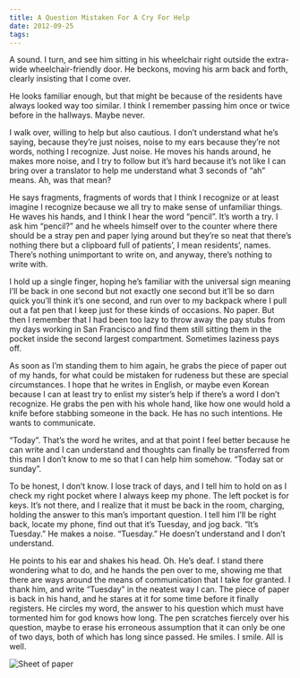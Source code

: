 ```yaml
---
title: A Question Mistaken For A Cry For Help
date: 2012-09-25
tags:
---
```


A sound. I turn, and see him sitting in his wheelchair right outside the extra-wide wheelchair-friendly door. He beckons, moving his arm back and forth, clearly insisting that I come over.

He looks familiar enough, but that might be because of the residents have always looked way too similar. I think I remember passing him once or twice before in the hallways. Maybe never.

I walk over, willing to help but also cautious. I don’t understand what he’s saying, because they’re just noises, noise to my ears because they’re not words, nothing I recognize. Just noise. He moves his hands around, he makes more noise, and I try to follow but it’s hard because it’s not like I can bring over a translator to help me understand what 3 seconds of “ah” means. Ah, was that mean?

He says fragments, fragments of words that I think I recognize or at least imagine I recognize because we all try to make sense of unfamiliar things. He waves his hands, and I think I hear the word “pencil”. It’s worth a try. I ask him “pencil?” and he wheels himself over to the counter where there should be a stray pen and paper lying around but they’re so neat that there’s nothing there but a clipboard full of patients’, I mean residents’, names. There’s nothing unimportant to write on, and anyway, there’s nothing to write with.

I hold up a single finger, hoping he’s familiar with the universal sign meaning I’ll be back in one second but not exactly one second but it’ll be so darn quick you’ll think it’s one second, and run over to my backpack where I pull out a fat pen that I keep just for these kinds of occasions. No paper. But then I remember that I had been too lazy to throw away the pay stubs from my days working in San Francisco and find them still sitting them in the pocket inside the second largest compartment. Sometimes laziness pays off.

As soon as I’m standing them to him again, he grabs the piece of paper out of my hands, for what could be mistaken for rudeness but these are special circumstances. I hope that he writes in English, or maybe even Korean because I can at least try to enlist my sister’s help if there’s a word I don’t recognize. He grabs the pen with his whole hand, like how one would hold a knife before stabbing someone in the back. He has no such intentions. He wants to communicate.

“Today”. That’s the word he writes, and at that point I feel better because he can write and I can understand and thoughts can finally be transferred from this man I don’t know to me so that I can help him somehow. “Today sat or sunday”.

To be honest, I don’t know. I lose track of days, and I tell him to hold on as I check my right pocket where I always keep my phone. The left pocket is for keys. It’s not there, and I realize that it must be back in the room, charging, holding the answer to this man’s important question. I tell him I’ll be right back, locate my phone, find out that it’s Tuesday, and jog back. “It’s Tuesday.” He makes a noise. “Tuesday.” He doesn’t understand and I don’t understand.

He points to his ear and shakes his head. Oh. He’s deaf. I stand there wondering what to do, and he hands the pen over to me, showing me that there are ways around the means of communication that I take for granted. I thank him, and write “Tuesday” in the neatest way I can. The piece of paper is back in his hand, and he stares at it for some time before it finally registers. He circles my word, the answer to his question which must have tormented him for god knows how long. The pen scratches fiercely over his question, maybe to erase his erroneous assumption that it can only be one of two days, both of which has long since passed. He smiles. I smile. All is well.

![Sheet of paper](blog/question-tuesday.jpg)
